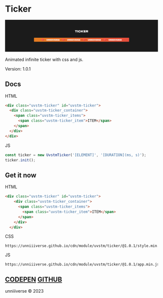 # Ticker
![COVER](./cover.png)

Animated infinite ticker with css and js.

Version: 1.0.1

## Docs
HTML
```html
<div class="uvstm-ticker" id="uvstm-ticker">
  <div class="uvstm-ticker_container">
    <span class="uvstm-ticker_items">
      <span class="uvstm-ticker_item">ITEM</span>
    </span>
  </div>
</div>
```
JS
```javascript
const ticker = new UvstmTicker('[ELEMENT]', '[DURATION](ms, s)');
ticker.init();
```

## Get it now
HTML
```html
<div class="uvstm-ticker" id="uvstm-ticker">
    <div class="uvstm-ticker_container">
      <span class="uvstm-ticker_items">
        <span class="uvstm-ticker_item">ITEM</span>
      </span>
    </div>
  </div>
```

CSS
```
https://unniiiverse.github.io/cdn/module/uvstm/ticker/@1.0.1/style.min.css
```

JS
```
https://unniiiverse.github.io/cdn/module/uvstm/ticker/@1.0.1/app.min.js
```

## [CODEPEN](https://codepen.io/unniiiverse/pen/[MODULE_CODEPEN]) [GITHUB](https://github.com/unniiiverse/uvstm-ticker)
unniiiverse ©️ 2023